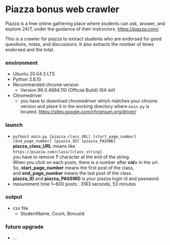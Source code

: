 # Piazza bonus web crawler
Piazza is a free online gathering place where students can ask, answer, and explore 24/7, under the guidance of their instructors. https://piazza.com/

This is a crawler for piazza to extract students who are endorsed for good questions, notes, and discussions. It also extracts the number of times endorsed and the total.

### environment
- Ubuntu 20.04.3 LTS 
- Python 3.8.10
- Recommanded chrome version
    -  Version 96.0.4664.110 (Official Build) (64-bit)
- Chromedriver
    - you have to download chromedriver which matches your chrome version and place it in the working directory where `main.py` is located. https://sites.google.com/chromium.org/driver/
### launch
- `python3 main.py [piazza_class_URL] [start_page_number] [end_page_number] [piazza_ID] [piazza_PASSWD]`
    <br>
    **piazza_class_URL** means like `https://piazza.com/class/[class_string]`.<br>
    you have to remove **?** character at the end of the string.<br>
    When you click on each posts, there is a number after ***cid=*** in the url.<br>
    So, **start_page_number** means the first post of the class,<br>
    and **end_page_number** means the last post of the class.<br>
    **piazza_ID** and **piazza_PASSWD** is your piazza login id and password.
- mesurement time 1~600 posts : 3183 seconds, 53 minutes
### output
- csv file
    - StudentName, Count, BonusId

### future upgrade
- ...
